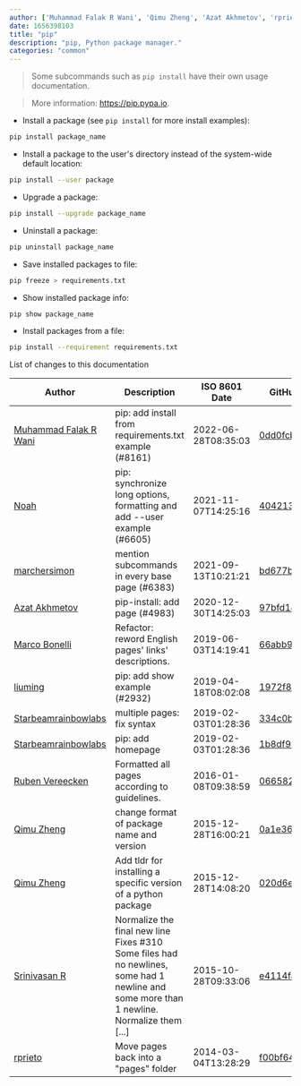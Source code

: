 ```yaml
---
author: ['Muhammad Falak R Wani', 'Qimu Zheng', 'Azat Akhmetov', 'rprieto', 'Srinivasan R', 'Marco Bonelli', 'liuming', 'Starbeamrainbowlabs', 'Noah', 'Ruben Vereecken', 'marchersimon']
date: 1656398103
title: "pip"
description: "pip, Python package manager."
categories: "common"
---
```

> Some subcommands such as `pip install` have their own usage documentation.

> More information: <https://pip.pypa.io>.

- Install a package (see `pip install` for more install examples):

```bash
pip install package_name
```

- Install a package to the user's directory instead of the system-wide default location:

```bash
pip install --user package
```

- Upgrade a package:

```bash
pip install --upgrade package_name
```

- Uninstall a package:

```bash
pip uninstall package_name
```

- Save installed packages to file:

```bash
pip freeze > requirements.txt
```

- Show installed package info:

```bash
pip show package_name
```

- Install packages from a file:

```bash
pip install --requirement requirements.txt
```
List of changes to this documentation


Author | Description | ISO 8601 Date | GitHub link
------|-----|-----|-----
[Muhammad Falak R Wani](mailto:falakreyaz@gmail.com) | pip: add install from requirements.txt example (#8161) | 2022-06-28T08:35:03 | [0dd0fcb430c4](https://github.com/tldr-pages/tldr/commit/0dd0fcb430c4d6ab55aa072c3f0a5aba09b70a3f)
[Noah](mailto:nbaltunian@gmail.com) | pip: synchronize long options, formatting and add --user example (#6605) | 2021-11-07T14:25:16 | [4042138a51c8](https://github.com/tldr-pages/tldr/commit/4042138a51c845a4fff7744f4c6ffc76cdc14e12)
[marchersimon](mailto:50295997+marchersimon@users.noreply.github.com) | mention subcommands in every base page (#6383) | 2021-09-13T10:21:21 | [bd677b8b4826](https://github.com/tldr-pages/tldr/commit/bd677b8b48260e301fb99fea794f4dc1458d1562)
[Azat Akhmetov](mailto:51468504+metov@users.noreply.github.com) | pip-install: add page (#4983) | 2020-12-30T14:25:03 | [97bfd149cf83](https://github.com/tldr-pages/tldr/commit/97bfd149cf833045b97331f4258fae93c2f2f175)
[Marco Bonelli](mailto:marco@mebeim.net) | Refactor: reword English pages' links' descriptions. | 2019-06-03T14:19:41 | [66abb98ce935](https://github.com/tldr-pages/tldr/commit/66abb98ce935c0f4516bf30c4d6da72180d5a3ab)
[liuming](mailto:lium314@gmail.com) | pip: add show example (#2932) | 2019-04-18T08:02:08 | [1972f8778ff9](https://github.com/tldr-pages/tldr/commit/1972f8778ff97d0a8a39dca727dbca87c81e4f91)
[Starbeamrainbowlabs](mailto:sbrl@starbeamrainbowlabs.com) | multiple pages: fix syntax | 2019-02-03T01:28:36 | [334c0b4fa3ea](https://github.com/tldr-pages/tldr/commit/334c0b4fa3ea6f24c50d62061db9075125cc608b)
[Starbeamrainbowlabs](mailto:sbrl@starbeamrainbowlabs.com) | pip: add homepage | 2019-02-03T01:28:36 | [1b8df9432db2](https://github.com/tldr-pages/tldr/commit/1b8df9432db2740a44e9fe5c88b4968564e38a39)
[Ruben Vereecken](mailto:rubenvereecken@gmail.com) | Formatted all pages according to guidelines. | 2016-01-08T09:38:59 | [066582e8eab5](https://github.com/tldr-pages/tldr/commit/066582e8eab57bce9861cc8d379e158d61f1cc95)
[Qimu Zheng](mailto:zheng.qm@163.com) | change format of package name and version | 2015-12-28T16:00:21 | [0a1e36ddce53](https://github.com/tldr-pages/tldr/commit/0a1e36ddce53a80a30abfeab8a7f838ae65ffa9d)
[Qimu Zheng](mailto:zheng.qm@163.com) | Add tldr for installing a specific version of a python package | 2015-12-28T14:08:20 | [020d6e604869](https://github.com/tldr-pages/tldr/commit/020d6e6048699a7bda636e4a51a0ea4eaec04558)
[Srinivasan R](mailto:srinivasanr@gmail.com) | Normalize the final new line Fixes #310 Some files had no newlines, some had 1 newline and some more than 1 newline. Normalize them [...] | 2015-10-28T09:33:06 | [e4114fa6cce7](https://github.com/tldr-pages/tldr/commit/e4114fa6cce7339425809afef817b06e872d7ca7)
[rprieto](mailto:choicesmade@gmail.com) | Move pages back into a "pages" folder | 2014-03-04T13:28:29 | [f00bf64426a7](https://github.com/tldr-pages/tldr/commit/f00bf64426a792ee3aac792f9c0aec3f8b1eaa7d)

